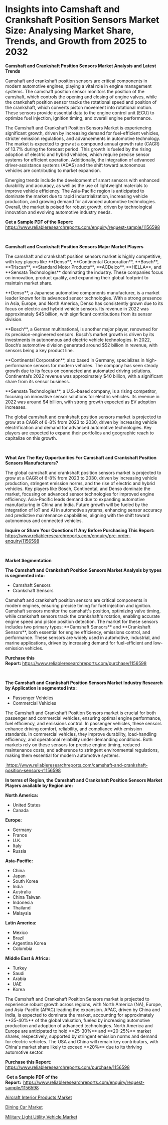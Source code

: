 <p><h1>Insights into Camshaft and Crankshaft Position Sensors Market Size: Analysing Market Share, Trends, and Growth from 2025 to 2032</h1></p><p><strong>Camshaft and Crankshaft Position Sensors Market Analysis and Latest Trends</strong></p>
<p><p>Camshaft and crankshaft position sensors are critical components in modern automotive engines, playing a vital role in engine management systems. The camshaft position sensor monitors the position of the camshaft, which controls the opening and closing of engine valves, while the crankshaft position sensor tracks the rotational speed and position of the crankshaft, which converts piston movement into rotational motion. These sensors provide essential data to the engine control unit (ECU) to optimize fuel injection, ignition timing, and overall engine performance.</p><p>The Camshaft and Crankshaft Position Sensors Market is experiencing significant growth, driven by increasing demand for fuel-efficient vehicles, stricter emission regulations, and advancements in automotive technology. The market is expected to grow at a compound annual growth rate (CAGR) of 13.7% during the forecast period. This growth is fueled by the rising adoption of electric and hybrid vehicles, which require precise sensor systems for efficient operation. Additionally, the integration of advanced driver-assistance systems (ADAS) and the shift toward autonomous vehicles are contributing to market expansion.</p><p>Emerging trends include the development of smart sensors with enhanced durability and accuracy, as well as the use of lightweight materials to improve vehicle efficiency. The Asia-Pacific region is anticipated to dominate the market due to rapid industrialization, increasing vehicle production, and growing demand for advanced automotive technologies. Overall, the market is poised for robust growth, driven by technological innovation and evolving automotive industry needs.</p></p>
<p><strong>Get a Sample PDF of the Report:&nbsp;</strong> <a href="https://www.reliableresearchreports.com/enquiry/request-sample/1156598?utm_campaign=38&utm_medium=2&utm_source=Github&utm_content=ia&utm_term=23012025&utm_id=camshaft-and-crankshaft-position-sensors">https://www.reliableresearchreports.com/enquiry/request-sample/1156598</a></p>
<p>&nbsp;</p>
<p><strong>Camshaft and Crankshaft Position Sensors Major Market Players</strong></p>
<p><p>The camshaft and crankshaft position sensors market is highly competitive, with key players like **Denso**, **Continental Corporation**, **Bosch**, **Triscan**, **Standard Motor Products**, **ACDelco**, **HELLA**, and **Sensata Technologies** dominating the industry. These companies focus on innovation, product quality, and expanding their global footprint to maintain market share.</p><p>**Denso**, a Japanese automotive components manufacturer, is a market leader known for its advanced sensor technologies. With a strong presence in Asia, Europe, and North America, Denso has consistently grown due to its focus on electric and hybrid vehicle sensors. Its revenue in 2022 was approximately $45 billion, with significant contributions from its sensor division.</p><p>**Bosch**, a German multinational, is another major player, renowned for its precision-engineered sensors. Bosch’s market growth is driven by its investments in autonomous and electric vehicle technologies. In 2022, Bosch’s automotive division generated around $52 billion in revenue, with sensors being a key product line.</p><p>**Continental Corporation**, also based in Germany, specializes in high-performance sensors for modern vehicles. The company has seen steady growth due to its focus on connected and automated driving solutions. Continental’s 2022 revenue was approximately $40 billion, with a significant share from its sensor business.</p><p>**Sensata Technologies**, a U.S.-based company, is a rising competitor, focusing on innovative sensor solutions for electric vehicles. Its revenue in 2022 was around $4 billion, with strong growth expected as EV adoption increases.</p><p>The global camshaft and crankshaft position sensors market is projected to grow at a CAGR of 6-8% from 2023 to 2030, driven by increasing vehicle electrification and demand for advanced automotive technologies. Key players are expected to expand their portfolios and geographic reach to capitalize on this growth.</p></p>
<p>&nbsp;</p>
<p><strong>What Are The Key Opportunities For Camshaft and Crankshaft Position Sensors Manufacturers?</strong></p>
<p><p>The global camshaft and crankshaft position sensors market is projected to grow at a CAGR of 6-8% from 2023 to 2030, driven by increasing vehicle production, stringent emission norms, and the rise of electric and hybrid vehicles. Key players like Bosch, Continental, and Denso dominate the market, focusing on advanced sensor technologies for improved engine efficiency. Asia-Pacific leads demand due to expanding automotive manufacturing in China and India. Future growth will be fueled by the integration of IoT and AI in automotive systems, enhancing sensor accuracy and predictive maintenance capabilities, aligning with the shift toward autonomous and connected vehicles.</p></p>
<p><strong>Inquire or Share Your Questions If Any Before Purchasing This Report:</strong> <a href="https://www.reliableresearchreports.com/enquiry/pre-order-enquiry/1156598?utm_campaign=38&utm_medium=2&utm_source=Github&utm_content=ia&utm_term=23012025&utm_id=camshaft-and-crankshaft-position-sensors">https://www.reliableresearchreports.com/enquiry/pre-order-enquiry/1156598</a></p>
<p>&nbsp;</p>
<p><strong>Market Segmentation</strong></p>
<p><strong>The Camshaft and Crankshaft Position Sensors Market Analysis by types is segmented into:</strong></p>
<p><ul><li>Camshaft Sensors</li><li>Crankshaft Sensors</li></ul></p>
<p><p>Camshaft and crankshaft position sensors are critical components in modern engines, ensuring precise timing for fuel injection and ignition. Camshaft sensors monitor the camshaft's position, optimizing valve timing, while crankshaft sensors track the crankshaft's rotation, enabling accurate engine speed and piston position detection. The market for these sensors includes two primary types: **Camshaft Sensors** and **Crankshaft Sensors**, both essential for engine efficiency, emissions control, and performance. These sensors are widely used in automotive, industrial, and marine applications, driven by increasing demand for fuel-efficient and low-emission vehicles.</p></p>
<p><strong>Purchase this Report:&nbsp;</strong><a href="https://www.reliableresearchreports.com/purchase/1156598?utm_campaign=38&utm_medium=2&utm_source=Github&utm_content=ia&utm_term=23012025&utm_id=camshaft-and-crankshaft-position-sensors">https://www.reliableresearchreports.com/purchase/1156598</a></p>
<p>&nbsp;</p>
<p><strong>The Camshaft and Crankshaft Position Sensors Market Industry Research by Application is segmented into:</strong></p>
<p><ul><li>Passenger Vehicles</li><li>Commercial Vehicles</li></ul></p>
<p><p>The Camshaft and Crankshaft Position Sensors market is crucial for both passenger and commercial vehicles, ensuring optimal engine performance, fuel efficiency, and emissions control. In passenger vehicles, these sensors enhance driving comfort, reliability, and compliance with emission standards. In commercial vehicles, they improve durability, load-handling efficiency, and operational reliability under demanding conditions. Both markets rely on these sensors for precise engine timing, reduced maintenance costs, and adherence to stringent environmental regulations, making them essential for modern automotive systems.</p></p>
<p><a href="https://www.reliableresearchreports.com/camshaft-and-crankshaft-position-sensors-r1156598?utm_campaign=38&utm_medium=2&utm_source=Github&utm_content=ia&utm_term=23012025&utm_id=camshaft-and-crankshaft-position-sensors">&nbsp;https://www.reliableresearchreports.com/camshaft-and-crankshaft-position-sensors-r1156598</a></p>
<p><strong>In terms of Region, the Camshaft and Crankshaft Position Sensors Market Players available by Region are:</strong></p>
<p>
    <p> <strong> North America: </strong>
        <ul>
            <li>United States</li>
            <li>Canada</li>
        </ul>
        </p> 
    <p> <strong> Europe: </strong>
        <ul>
            <li>Germany</li>
            <li>France</li>
            <li>U.K.</li>
            <li>Italy</li>
            <li>Russia</li>
        </ul>
        </p> 
    <p> <strong> Asia-Pacific: </strong>
        <ul>
            <li>China</li>
            <li>Japan</li>
            <li>South Korea</li>
            <li>India</li>
            <li>Australia</li>
            <li>China Taiwan</li>
            <li>Indonesia</li>
            <li>Thailand</li>
            <li>Malaysia</li>
        </ul>
        </p> 
    <p> <strong> Latin America: </strong>
        <ul>
            <li>Mexico</li>
            <li>Brazil</li>
            <li>Argentina Korea</li>
            <li>Colombia</li>
        </ul>
        </p> 
    <p> <strong> Middle East & Africa: </strong>
        <ul>
            <li>Turkey</li>
            <li>Saudi</li>
            <li>Arabia</li>
            <li>UAE</li>
            <li>Korea</li>
        </ul>
    </p>
    </p>
<p><p>The Camshaft and Crankshaft Position Sensors market is projected to experience robust growth across regions, with North America (NA), Europe, and Asia-Pacific (APAC) leading the expansion. APAC, driven by China and India, is expected to dominate the market, accounting for approximately **35-40%** of the global valuation, fueled by increasing automotive production and adoption of advanced technologies. North America and Europe are anticipated to hold **25-30%** and **20-25%** market shares, respectively, supported by stringent emission norms and demand for electric vehicles. The USA and China will remain key contributors, with China's market share likely to exceed **20%** due to its thriving automotive sector.</p></p>
<p><strong>Purchase this Report: </strong><a href="https://www.reliableresearchreports.com/purchase/1156598?utm_campaign=38&utm_medium=2&utm_source=Github&utm_content=ia&utm_term=23012025&utm_id=camshaft-and-crankshaft-position-sensors">https://www.reliableresearchreports.com/purchase/1156598</a></p>
<p>&nbsp;<strong>Get a Sample PDF of the Report:&nbsp;&nbsp;</strong><a href="https://www.reliableresearchreports.com/enquiry/request-sample/1156598?utm_campaign=38&utm_medium=2&utm_source=Github&utm_content=ia&utm_term=23012025&utm_id=camshaft-and-crankshaft-position-sensors">https://www.reliableresearchreports.com/enquiry/request-sample/1156598</a></p>
<p><strong></strong></p>
<p><p><a href="https://github.com/hartsockdonnette82/Market-Research-Report-List-1/blob/main/aircraft-interior-products-market.md?utm_campaign=38&utm_medium=2&utm_source=Github&utm_content=ia&utm_term=23012025&utm_id=camshaft-and-crankshaft-position-sensors">Aircraft Interior Products Market</a></p><p><a href="https://github.com/jawelling7979/Market-Research-Report-List-1/blob/main/dining-car-market.md?utm_campaign=38&utm_medium=2&utm_source=Github&utm_content=ia&utm_term=23012025&utm_id=camshaft-and-crankshaft-position-sensors">Dining Car Market</a></p><p><a href="https://github.com/birnbaumbulah0/Market-Research-Report-List-1/blob/main/military-light-utility-vehicle-market.md?utm_campaign=38&utm_medium=2&utm_source=Github&utm_content=ia&utm_term=23012025&utm_id=camshaft-and-crankshaft-position-sensors">Military Light Utility Vehicle Market</a></p></p>
